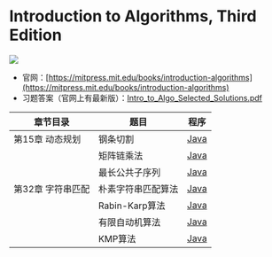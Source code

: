 # Introduction to Algorithms, Third Edition  
![](https://mitpress.mit.edu/sites/default/files/imagecache/booklist_node/9780262033848.jpg)

- 官网：[https://mitpress.mit.edu/books/introduction-algorithms](https://mitpress.mit.edu/books/introduction-algorithms)  
- 习题答案（官网上有最新版）：[Intro_to_Algo_Selected_Solutions.pdf](https://mitpress.mit.edu/sites/default/files/titles/content/Intro_to_Algo_Selected_Solutions.pdf)  


| 章节目录 | 题目 | 程序 |
| --- | ----- | ------- |
| 第15章 动态规划 | 钢条切割 | [Java](./src/Chapter15/DynamicProgramming/RodCutting.java) |
|  | 矩阵链乘法 | [Java](./src/Chapter15/DynamicProgramming/MatrixChainMultiplication.java) |
|  | 最长公共子序列 | [Java](./src/Chapter15/DynamicProgramming/LongestCommonSubsequence.java) |
| 第32章 字符串匹配 | 朴素字符串匹配算法 | [Java](./src/Chapter32/StringMatching/NaiveStringMatcher.java) |
|  | Rabin-Karp算法 | [Java](./src/Chapter32/StringMatching/RabinKarpMatcher.java) |
|  | 有限自动机算法 | [Java](./src/Chapter32/StringMatching/FiniteAutomatonMatcher.java) |
|  | KMP算法 | [Java](./src/Chapter32/StringMatching/KMPMatcher.java) |
